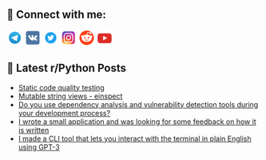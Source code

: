 ## 🔎 Connect with me:
[<img src="https://github.com/bullbesh/bullbesh/blob/main/images/Telegram.png" width="32" height="32" />](https://t.me/bullbesh)
[<img src="https://github.com/bullbesh/bullbesh/blob/main/images/VK.png" width="32" height="32" />](https://vk.com/bullbesh)
[<img src="https://github.com/bullbesh/bullbesh/blob/main/images/Twitter.png" width="32" height="32" />](https://twitter.com/bullbesh1)
[<img src="https://github.com/bullbesh/bullbesh/blob/main/images/Instagram.png" width="32" height="32" />](https://www.instagram.com/bullbesh)
[<img src="https://github.com/bullbesh/bullbesh/blob/main/images/Reddit.png" width="32" height="32" />](https://www.reddit.com/user/bullbesh)
[<img src="https://github.com/bullbesh/bullbesh/blob/main/images/YouTube.png" width="32" height="32" />](https://www.youtube.com/channel/UCtfjRs6uzgq5mfm8S06WTcg)

## 📕 Latest r/Python Posts
<!-- BLOG-POST-LIST:START -->
- [Static code quality testing](https://www.reddit.com/r/Python/comments/10mq6eh/static_code_quality_testing/)
- [Mutable string views - einspect](https://www.reddit.com/r/Python/comments/10momqr/mutable_string_views_einspect/)
- [Do you use dependency analysis and vulnerability detection tools during your development process?](https://www.reddit.com/r/Python/comments/10moeo6/do_you_use_dependency_analysis_and_vulnerability/)
- [I wrote a small application and was looking for some feedback on how it is written](https://www.reddit.com/r/Python/comments/10moaki/i_wrote_a_small_application_and_was_looking_for/)
- [I made a CLI tool that lets you interact with the terminal in plain English using GPT-3](https://www.reddit.com/r/Python/comments/10mnbw6/i_made_a_cli_tool_that_lets_you_interact_with_the/)
<!-- BLOG-POST-LIST:END -->
